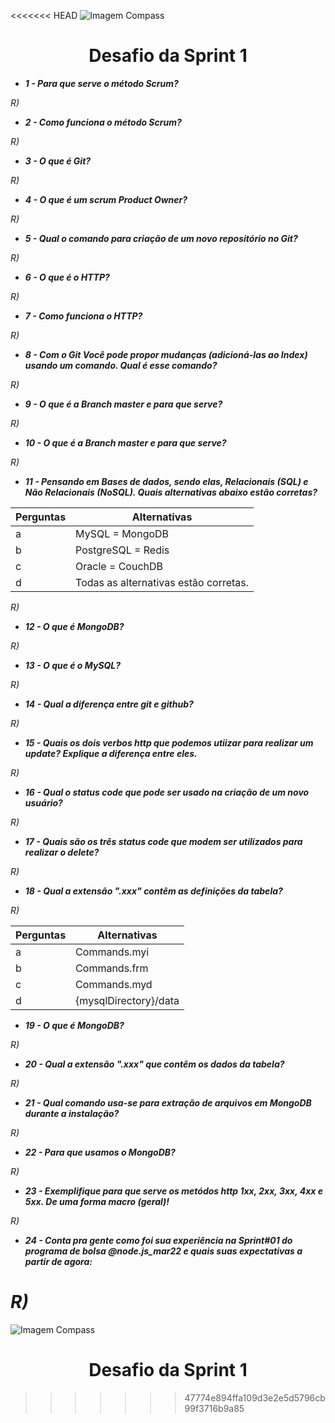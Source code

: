 <<<<<<< HEAD
![Imagem Compass](https://webjump.com.br/wp-content/uploads/2021/08/compassuol-logo-min.png)

<div align="center">
<h1>Desafio da Sprint 1</h1>
</div>

* ***1 - Para que serve o método Scrum?***

_R)_

* ***2 - Como funciona o método Scrum?*** 

_R)_

* ***3 - O que é Git?*** 

_R)_

* ***4 - O que é um scrum Product Owner?***

_R)_

* ***5 - Qual o comando para criação de um novo repositório no Git?*** 

_R)_

* ***6 - O que é o HTTP?***

_R)_

* ***7 - Como funciona o HTTP?***

_R)_

* ***8 - Com o Git Você pode propor mudanças (adicioná-las ao Index) usando um comando. Qual é esse comando?***   

_R)_

* ***9 - O que é a Branch master e para que serve?*** 

_R)_

* ***10 - O que é a Branch master e para que serve?*** 

_R)_

* ***11 - Pensando em Bases de dados, sendo elas, Relacionais (SQL) e Não Relacionais (NoSQL). Quais alternativas abaixo estão corretas?*** 

Perguntas| Alternativas 
---------| --------------------------------------
    a    | MySQL = MongoDB 
    b    | PostgreSQL = Redis 
    c    | Oracle = CouchDB 
    d    | Todas as alternativas estão corretas.

_R)_

* ***12 - O que é MongoDB?*** 

_R)_

* ***13 - O que é o MySQL?*** 

_R)_

* ***14 - Qual a diferença entre git e github?***

_R)_

* ***15 - Quais os dois verbos http que podemos utiizar para realizar um update? Explique a diferença entre eles.*** 

_R)_

* ***16 - Qual o status code que pode ser usado na criação de um novo usuário?*** 

_R)_

* ***17 - Quais são os três status code que modem ser utilizados para realizar o delete?***

_R)_

* ***18 - Qual a extensão ".xxx" contêm as definições da tabela?*** 

_R)_

Perguntas| Alternativas 
---------| --------------------------------------
    a    | Commands.myi  
    b    | Commands.frm
    c    | Commands.myd  
    d    | {mysqlDirectory}/data

* ***19 - O que é MongoDB?***

_R)_

* ***20 - Qual a extensão ".xxx" que contêm os dados da tabela?*** 

_R)_

* ***21 - Qual comando usa-se para extração de arquivos em MongoDB durante a instalação?***

_R)_

* ***22 - Para que usamos o MongoDB?*** 

_R)_

* ***23 - Exemplifique para que serve os metódos http 1xx, 2xx, 3xx, 4xx e 5xx. De uma forma macro (geral)!***

_R)_

* ***24 - Conta pra gente como foi sua experiência na Sprint#01 do programa de bolsa @node.js_mar22 e quais suas expectativas a partir de agora:*** 

_R)_
=======

![Imagem Compass](https://webjump.com.br/wp-content/uploads/2021/08/compassuol-logo-min.png)
<a align="center">
# Desafio da Sprint 1
</a>


>>>>>>> 47774e894ffa109d3e2e5d5796cb99f3716b9a85
